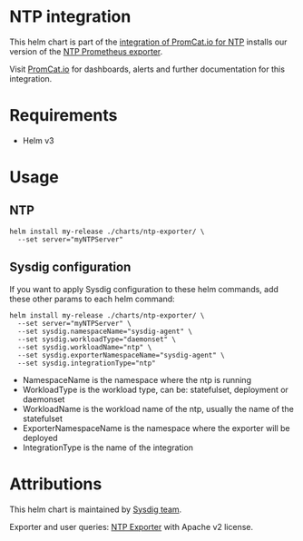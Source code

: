 # NTP integration
This helm chart is part of the [integration of PromCat.io for NTP](https://promcat.io/apps/ntp) installs our version of the [NTP Prometheus exporter](https://github.com/sapcc/ntp_exporter).

Visit [PromCat.io](https://promcat.io/apps/ntp) for dashboards, alerts and further documentation for this integration. 

# Requirements
* Helm v3

# Usage
## NTP
```
helm install my-release ./charts/ntp-exporter/ \
  --set server="myNTPServer"
```

## Sysdig configuration

If you want to apply Sysdig configuration to these helm commands, add these other params to each helm command:

```
helm install my-release ./charts/ntp-exporter/ \
  --set server="myNTPServer" \
  --set sysdig.namespaceName="sysdig-agent" \
  --set sysdig.workloadType="daemonset" \
  --set sysdig.workloadName="ntp" \
  --set sysdig.exporterNamespaceName="sysdig-agent" \
  --set sysdig.integrationType="ntp"
```

- NamespaceName is the namespace where the ntp is running
- WorkloadType is the workload type, can be: statefulset, deployment or daemonset
- WorkloadName is the workload name of the ntp, usually the name of the statefulset
- ExporterNamespaceName is the namespace where the exporter will be deployed
- IntegrationType is the name of the integration

# Attributions
This helm chart is maintained by [Sysdig team](https://sysdig.com/).

Exporter and user queries: [NTP Exporter](https://github.com/sapcc/ntp_exporter) with Apache v2 license. 
